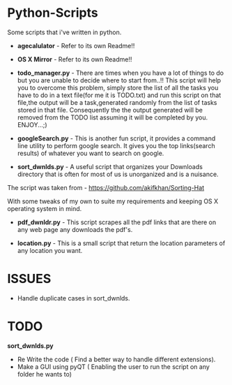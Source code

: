 Python-Scripts
==============

Some scripts that i've written in python.

* **agecalulator** - Refer to its own Readme!!

* **OS X Mirror** - Refer to its own Readme!!

* **todo_manager.py** - There are times when you have a lot of things to do but you are unable to decide where to start from..!!
This script will help you to overcome this problem, simply store the list of all the tasks you have to do in a text file(for me it is TODO.txt) and run this script on that file,the output will be a task,generated randomly from the list of tasks stored in that file.
Consequently the the output generated will be removed from the TODO list assuming it will be completed by you.
ENJOY...;)

* **googleSearch.py** - This is another fun script, it provides a command line utility to perform google search. It gives you the top links(search results) of whatever you want to search on google.

* **sort_dwnlds.py** - A useful script that organizes your Downloads directory that is often for most of us is unorganized and is a nuisance.

The script was taken from - https://github.com/akifkhan/Sorting-Hat

With some tweaks of my own to suite my requirements and keeping OS X operating system in mind.

* **pdf_dwnldr.py** - This script scrapes all the pdf links that are there on any web page any downloads the pdf's.

* **location.py** - This is a small script that return the location parameters of any location you want.


ISSUES
======

* Handle duplicate cases in sort_dwnlds.


TODO
====

**sort_dwnlds.py**

* Re Write the code ( Find a better way to handle different extensions).
* Make a GUI using pyQT ( Enabling the user to run the script on any folder he wants to)
